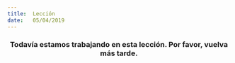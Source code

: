 ```yaml
---
title:  Lección
date:   05/04/2019
---
```


### <center>Todavía estamos trabajando en esta lección. Por favor, vuelva más tarde.</center>